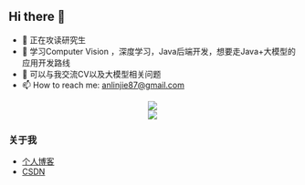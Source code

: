 ## Hi there 👋

<!--
**LovelySimon/LovelySimon** is a ✨ _special_ ✨ repository because its `README.md` (this file) appears on your GitHub profile.

Here are some ideas to get you started:
-->
- 🔭 正在攻读研究生
- 🌱 学习Computer Vision ，深度学习，Java后端开发，想要走Java+大模型的应用开发路线
- 💬 可以与我交流CV以及大模型相关问题
- 📫 How to reach me: anlinjie87@gmail.com
<div align="center">
  <img src="https://github-readme-stats.vercel.app/api?username=LovelySimon&show_icons=true&theme=transparent" /> 
</div>
<div align="center">
  <img src="https://github-readme-stats.vercel.app/api/top-langs/?username=LovelySimon&layout=compact&langs_count=6&text_color=000&icon_color=fff&theme=graywhite" />
</div>

### 关于我
- [个人博客](https://lovelysimon.github.io/)
- [CSDN](https://blog.csdn.net/qq_56974632)
